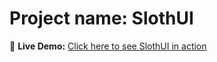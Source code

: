 # Project name: SlothUI

🚀 **Live Demo:** [Click here to see SlothUI in action](https://yasin-sorkar47.github.io/slothui/)
